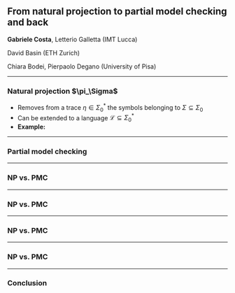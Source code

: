 ## From natural projection to partial model checking and back

__**Gabriele Costa**__, Letterio Galletta (IMT Lucca) 

David Basin (ETH Zurich)

Chiara Bodei, Pierpaolo Degano (University of Pisa) 

---

### Natural projection $\pi_\Sigma\$

- Removes from a trace $\eta \in \Sigma_0^\ast$ the symbols belonging to $\Sigma \subseteq \Sigma_0$
- Can be extended to a language $\mathcal{L} \subseteq \Sigma_0^\ast$
- **Example:** 


---

### Partial model checking


---

### NP vs. PMC


---


### NP vs. PMC


---


### NP vs. PMC


---


### NP vs. PMC


---

### Conclusion
<!--stackedit_data:
eyJoaXN0b3J5IjpbMTQwODMyNjc5M119
-->